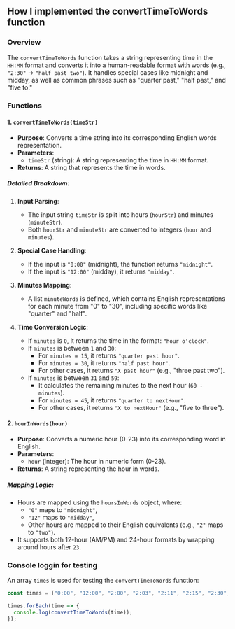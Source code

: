 ## How I implemented the convertTimeToWords function

### Overview
The `convertTimeToWords` function takes a string representing time in the `HH:MM` format and converts it into a human-readable format with words (e.g., `"2:30"` → `"half past two"`). It handles special cases like midnight and midday, as well as common phrases such as "quarter past," "half past," and "five to."

### Functions

#### 1. `convertTimeToWords(timeStr)`
- **Purpose**: Converts a time string into its corresponding English words representation.
- **Parameters**:
  - `timeStr` (string): A string representing the time in `HH:MM` format.
- **Returns**: A string that represents the time in words.

##### Detailed Breakdown:
1. **Input Parsing**:
   - The input string `timeStr` is split into hours (`hourStr`) and minutes (`minuteStr`).
   - Both `hourStr` and `minuteStr` are converted to integers (`hour` and `minutes`).

2. **Special Case Handling**:
   - If the input is `"0:00"` (midnight), the function returns `"midnight"`.
   - If the input is `"12:00"` (midday), it returns `"midday"`.

3. **Minutes Mapping**:
   - A list `minuteWords` is defined, which contains English representations for each minute from "0" to "30", including specific words like "quarter" and "half".

4. **Time Conversion Logic**:
   - If `minutes` is `0`, it returns the time in the format: `"hour o'clock"`.
   - If `minutes` is between `1` and `30`:
     - For `minutes = 15`, it returns `"quarter past hour"`.
     - For `minutes = 30`, it returns `"half past hour"`.
     - For other cases, it returns `"X past hour"` (e.g., "three past two").
   - If `minutes` is between `31` and `59`:
     - It calculates the remaining minutes to the next hour (`60 - minutes`).
     - For `minutes = 45`, it returns `"quarter to nextHour"`.
     - For other cases, it returns `"X to nextHour"` (e.g., "five to three").

#### 2. `hourInWords(hour)`
- **Purpose**: Converts a numeric hour (0-23) into its corresponding word in English.
- **Parameters**:
  - `hour` (integer): The hour in numeric form (0-23).
- **Returns**: A string representing the hour in words.

##### Mapping Logic:
- Hours are mapped using the `hoursInWords` object, where:
  - `"0"` maps to `"midnight"`,
  - `"12"` maps to `"midday"`,
  - Other hours are mapped to their English equivalents (e.g., `"2"` maps to `"two"`).
- It supports both 12-hour (AM/PM) and 24-hour formats by wrapping around hours after `23`.

### Console loggin for testing
An array `times` is used for testing the `convertTimeToWords` function:

```javascript
const times = ["0:00", "12:00", "2:00", "2:03", "2:11", "2:15", "2:30", "2:33", "2:40", "2:45", "2:55"];

times.forEach(time => {
  console.log(convertTimeToWords(time));
});
